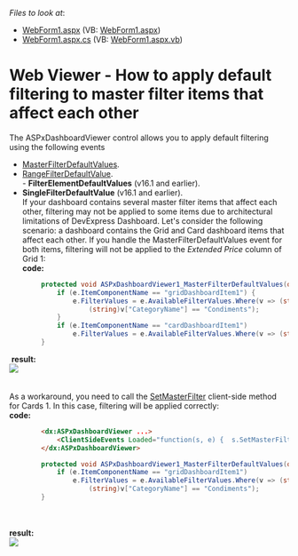 <!-- default file list -->
*Files to look at*:

* [WebForm1.aspx](./CS/WebViewer_MutualDefaultFiltering/WebForm1.aspx) (VB: [WebForm1.aspx](./VB/WebViewer_MutualDefaultFiltering/WebForm1.aspx))
* [WebForm1.aspx.cs](./CS/WebViewer_MutualDefaultFiltering/WebForm1.aspx.cs) (VB: [WebForm1.aspx.vb](./VB/WebViewer_MutualDefaultFiltering/WebForm1.aspx.vb))
<!-- default file list end -->
# Web Viewer - How to apply default filtering to master filter items that affect each other


The ASPxDashboardViewer control allows you to apply default filtering using the following events

* <a href="https://documentation.devexpress.com/#Dashboard/DevExpressDashboardWebASPxDashboardViewer_MasterFilterDefaultValuestopic">MasterFilterDefaultValues</a>.
* <a href="https://documentation.devexpress.com/#Dashboard/DevExpressDashboardWebASPxDashboardViewer_RangeFilterDefaultValuetopic">RangeFilterDefaultValue</a>.<br>- <strong>FilterElementDefaultValues</strong> (v16.1 and earlier).
* <strong>SingleFilterDefaultValue</strong> (v16.1 and earlier).<br>If your dashboard contains several master filter items that affect each other, filtering may not be applied to some items due to architectural limitations of DevExpress Dashboard. Let's consider the following scenario: a dashboard contains the Grid and Card dashboard items that affect each other. If you handle the MasterFilterDefaultValues event for both items, filtering will not be applied to the <em>Extended Price</em> column of Grid 1:<br><strong><strong>code:<br></strong></strong>


```cs
        protected void ASPxDashboardViewer1_MasterFilterDefaultValues(object sender, MasterFilterDefaultValuesWebEventArgs e) {
            if (e.ItemComponentName == "gridDashboardItem1") {
                e.FilterValues = e.AvailableFilterValues.Where(v => (string)v["CategoryName"] == "Beverages" ||
                    (string)v["CategoryName"] == "Condiments");
            }
            if (e.ItemComponentName == "cardDashboardItem1")
                e.FilterValues = e.AvailableFilterValues.Where(v => (string)v["Country"] == "UK");
        }
```


 <strong>result:</strong><br><img src="https://raw.githubusercontent.com/DevExpress-Examples/web-viewer-how-to-apply-default-filtering-to-master-filter-items-that-affect-each-other-t474935/16.2.3+/media/43572027-e15b-11e6-80bf-00155d62480c.png"><br><br><br>As a workaround, you need to call the <a href="https://documentation.devexpress.com/#Dashboard/DevExpressDashboardWebScriptsASPxClientDashboardViewer_SetMasterFiltertopic">SetMasterFilter</a> client-side method for Cards 1. In this case, filtering will be applied correctly:<br><strong><strong>code:<br></strong></strong>


```aspx
        <dx:ASPxDashboardViewer ...>            
            <ClientSideEvents Loaded="function(s, e) {	s.SetMasterFilter('cardDashboardItem1', [['UK']]); }" />
        </dx:ASPxDashboardViewer>
```




```cs
        protected void ASPxDashboardViewer1_MasterFilterDefaultValues(object sender, MasterFilterDefaultValuesWebEventArgs e) {
            if (e.ItemComponentName == "gridDashboardItem1") 
                e.FilterValues = e.AvailableFilterValues.Where(v => (string)v["CategoryName"] == "Beverages" ||
                    (string)v["CategoryName"] == "Condiments");
        }
```


<strong><br><br>result:</strong><br><img src="https://raw.githubusercontent.com/DevExpress-Examples/web-viewer-how-to-apply-default-filtering-to-master-filter-items-that-affect-each-other-t474935/16.2.3+/media/6014919f-e157-11e6-80bf-00155d62480c.png">

<br/>


